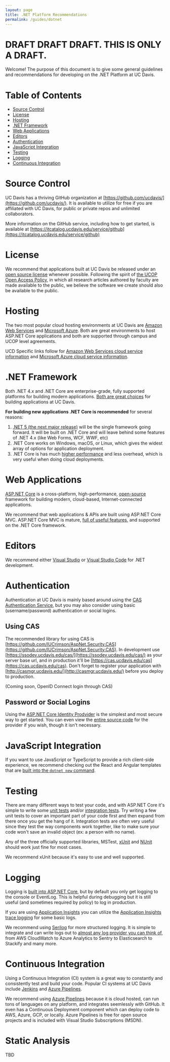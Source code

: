 ```yaml
---
layout: page
title: .NET Platform Recommendations
permalink: /guides/dotnet
---
```


# DRAFT DRAFT DRAFT.  THIS IS ONLY A DRAFT.

Welcome! The purpose of this document is to give some general guidelines and recommendations for developing on the .NET Platform at UC Davis.

# Table of Contents

* [Source Control](#source-control)
* [License](#license)
* [Hosting](#hosting)
* [.NET Framework](#net-framework)
* [Web Applications](#web-applications)
* [Editors](#editors)
* [Authentication](#authentication)
* [JavaScript Integration](#javascript-integration)
* [Testing](#testing)
* [Logging](#logging)
* [Continuous Integration](#continuous-integration)

# Source Control

UC Davis has a thriving GitHub organization at [https://github.com/ucdavis/](https://github.com/ucdavis/).
It is available to utilize for free if you are affiliated with UC Davis, for public or private repos and unlimited collaborators.

More information on the GitHub service, including how to get started, is available at [https://itcatalog.ucdavis.edu/service/github](https://itcatalog.ucdavis.edu/service/github)

# License

We recommend that applications built at UC Davis be released under an [open source license](https://developers.ucdavis.edu/opensource/) whenever possible.  Following the spirit of [the UCOP Open Access Policy](https://osc.universityofcalifornia.edu/open-access-at-uc/open-access-policy/), in which all research articles authored by faculty are made available to the public, we believe the software we create should also be available to the public.

# Hosting

The two most popular cloud hosting environments at UC Davis are [Amazon Web Services](https://aws.amazon.com/) and [Microsoft Azure](https://azure.microsoft.com/en-us/).  Both are great environments to host ASP.NET Core applications and both are supported through campus and UCOP level agreements.

UCD Specific links follow for [Amazon Web Services cloud service information](https://cloud.ucdavis.edu/services/amazon-web-services-aws) and [Microsoft Azure cloud service information](https://cloud.ucdavis.edu/services/microsoft-azure).

# .NET Framework

Both .NET 4.x and .NET Core are enterprise-grade, fully supported platforms for building modern applications.  [Both are great choices](https://docs.microsoft.com/en-us/aspnet/core/fundamentals/choose-aspnet-framework) for building applications at UC Davis.

**For building new applications .NET Core is recommended** for several reasons:

1. [.NET 5 (the next major release)](https://devblogs.microsoft.com/dotnet/introducing-net-5/) will be the single framework going forward.  It will be built on .NET Core and will leave behind some features of .NET 4.x (like Web Forms, WCF, WWF, etc)
1. .NET Core works on Windows, macOS, or Linux, which gives the widest array of options for application deployment.
1. .NET Core is has much [higher performance](https://github.com/aspnet/benchmarks) and less overhead, which is very useful when doing cloud deployments.

# Web Applications

[ASP.NET Core](https://docs.microsoft.com/en-us/aspnet/core/) is a cross-platform, high-performance, [open-source](https://github.com/aspnet/home) framework for building modern, cloud-based, Internet-connected applications.

We recommend that web applications & APIs are built using ASP.NET Core MVC.  ASP.NET Core MVC is mature, [full of useful features](https://docs.microsoft.com/en-us/aspnet/core#build-web-apis-and-web-ui-using-aspnet-core-mvc), and supported on the .NET Core framework.

# Editors

We recommend either [Visual Studio](https://visualstudio.microsoft.com/vs/) or [Visual Studio Code](https://code.visualstudio.com/) for .NET development. 

# Authentication

Authentication at UC Davis is mainly based around using the [CAS Authentication Service](https://itcatalog.ucdavis.edu/service/central-authentication-service-cas), but you may also consider using basic (username/password) authentication or social logins.  

## Using CAS

The recommended library for using CAS is [https://github.com/IUCrimson/AspNet.Security.CAS](https://github.com/IUCrimson/AspNet.Security.CAS).  In development use [https://ssodev.ucdavis.edu/cas/](https://ssodev.ucdavis.edu/cas/) as your server base url, and in production it'll be [https://cas.ucdavis.edu/cas](https://cas.ucdavis.edu/cas).  Don't forget to register your application with [http://casmgr.ucdavis.edu/](http://casmgr.ucdavis.edu/) before you deploy to production.

(Coming soon, OpenID Connect login through CAS)

## Password or Social Logins

Using the [ASP.NET Core Identity Prodvider](https://docs.microsoft.com/en-us/aspnet/core/security/authentication/identity) is the simplest and most secure way to get started.  You can even view the [entire source code](https://github.com/aspnet/AspNetCore/tree/master/src/Identity) for the provider if you wish, though it isn't necessary.

# JavaScript Integration

If you want to use JavaScript or TypeScript to provide a rich client-side experience, we recommend checking out the React and Angular templates that are [built into the `dotnet new` command](https://docs.microsoft.com/en-us/aspnet/core/client-side/spa/react).

# Testing

There are many different ways to test your code, and with ASP.NET Core it's simple to write some [unit tests](https://docs.microsoft.com/en-us/dotnet/core/testing/) and/or [integration tests](https://docs.microsoft.com/en-us/aspnet/core/test/integration-tests).  Try writing a few unit tests to cover an important part of your code first and then expand from there once you get the hang of it.  Integration tests are often very useful since they test the way components work together, like to make sure your code won't save an invalid object (ex: a person with no name).

Any of the three officially supported libraries, MSTest, [xUnit](https://xunit.net/) and [NUnit](https://nunit.org/) should work just fine for most cases. 

We recommend xUnit because it's easy to use and well supported.

# Logging

Logging is [built into ASP.NET Core](https://docs.microsoft.com/en-us/aspnet/core/fundamentals/logging), but by default you only get logging to the console or EventLog.  This is helpful during debugging but it is still useful (and sometimes required by policy) to log in production.

If you are using [Application Insights](https://docs.microsoft.com/en-us/azure/azure-monitor/app/app-insights-overview) you can utilize the [Application Insights trace logging](https://docs.microsoft.com/en-us/aspnet/core/fundamentals/logging#azure-application-insights-trace-logging) for some basic logs.

We recommend using [Serilog](https://github.com/serilog/serilog-aspnetcore) for more structured logging.  It is simple to integrate and can write logs out to [almost any log provider you can think of](https://github.com/serilog/serilog/wiki/Provided-Sinks), from AWS CloudWatch to Azure Analytics to Sentry to Elasticsearch to Stackify and many more.

# Continuous Integration

Using a Continuous Integration (CI) system is a great way to constantly and consistently test and build your code.  Popular CI systems at UC Davis include [Jenkins](https://jenkins.io/) and [Azure Pipelines](https://azure.microsoft.com/en-us/services/devops/pipelines/).

We recommend using [Azure Pipelines](https://azure.microsoft.com/en-us/services/devops/pipelines/) because it is cloud hosted, can run tons of languages on any platform, and integrates seemlessly with GitHub.  It even has a Continuous Deployment component which can deploy code to AWS, Azure, GCP, or locally.  Azure Pipelines is free for open source projects and is included with Visual Studio Subscriptions (MSDN).

# Static Analysis

TBD